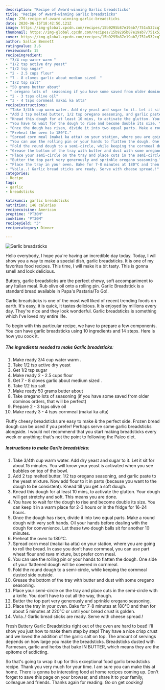 ```yaml
---
description: "Recipe of Award-winning Garlic breadsticks"
title: "Recipe of Award-winning Garlic breadsticks"
slug: 276-recipe-of-award-winning-garlic-breadsticks
date: 2020-06-15T18:42:50.121Z
image: https://img-global.cpcdn.com/recipes/15b9295b87e19ab7/751x532cq70/garlic-breadsticks-recipe-main-photo.jpg
thumbnail: https://img-global.cpcdn.com/recipes/15b9295b87e19ab7/751x532cq70/garlic-breadsticks-recipe-main-photo.jpg
cover: https://img-global.cpcdn.com/recipes/15b9295b87e19ab7/751x532cq70/garlic-breadsticks-recipe-main-photo.jpg
author: Sallie Bennett
ratingvalue: 3.6
reviewcount: 15
recipeingredient:
- "3/4 cup water warm "
- "1/2 tsp active dry yeast"
- "1/2 tsp sugar"
- "2 - 2.5 cups flour"
- "7 - 8 cloves garlic about medium sized  "
- "1/2 tsp salt"
- "50 grams butter about"
- " oregano lots of  seasoning if you have some saved from older dominos orders that will be perfect"
- "2 - 3 tsps olive oil"
- "3 - 4 tsps cornmeal makai ka atta"
recipeinstructions:
- "Take 3/4th cup warm water. Add dry yeast and sugar to it. Let it sit for about 15 minutes. You will know your yeast is activated when you see bubbles on top of the bowl."
- "Add 2 tsp melted butter, 1/2 tsp oregano seasoning, and garlic paste to the yeast mixture. Now add flour to it in parts (because you want to the dough to be consistent). Knead till you get a soft dough."
- "Knead this dough for at least 10 mins, to activate the glutton. Your dough will get stretchy and soft. This means you are done."
- "You have to wait for the dough to rise and become double its size. You can keep it in a warm place for 2-3 hours or in the fridge for 16-24 hours."
- "Once the dough has risen, divide it into two equal parts. Make a round dough with very soft hands. Oil your hands before dealing with the dough for convenience. Let these two dough balls sit for another 10 minutes."
- "Preheat the oven to 180°C."
- "Spread corn meal (makai ka atta) on your station, where you are going to roll the bread. In case you don’t have cornmeal, you can use part wheat flour and rava mixture, but prefer corn meal."
- "You can use the rolling pin or your hands to flatten the dough. One side of your flattened dough will be covered in cornmeal."
- "Fold the round dough to a semi-circle, while keeping the cornmeal dusted side outside."
- "Grease the bottom of the tray with butter and dust with some oregano seasoning."
- "Place your semi-circle on the tray and place cuts in the semi-circle with a knife. You don’t have to cut all the way, though."
- "Butter the top part very generously and sprinkle oregano seasoning."
- "Place the tray in your oven. Bake for 7-8 minutes at 180°C and then for about 5 minutes at 220°C or until your bread crust is golden."
- "Voila..! Garlic bread sticks are ready. Serve with cheese spread.!"
categories:
- Recipe
tags:
- garlic
- breadsticks

katakunci: garlic breadsticks 
nutrition: 146 calories
recipecuisine: American
preptime: "PT30M"
cooktime: "PT30M"
recipeyield: "3"
recipecategory: Dinner

---
```



![Garlic breadsticks](https://img-global.cpcdn.com/recipes/15b9295b87e19ab7/751x532cq70/garlic-breadsticks-recipe-main-photo.jpg)

Hello everybody, I hope you're having an incredible day today. Today, I will show you a way to make a special dish, garlic breadsticks. It is one of my favorites food recipes. This time, I will make it a bit tasty. This is gonna smell and look delicious.

Buttery, garlic breadsticks are the perfect chewy, soft accompaniment to any Italian meal. Rub olive oil onto a rolling pin. Garlic Breadstick is a standard bread available in Papa&#39;s Pastaria/To Go!.

Garlic breadsticks is one of the most well liked of recent trending foods on earth. It's easy, it is quick, it tastes delicious. It is enjoyed by millions every day. They're nice and they look wonderful. Garlic breadsticks is something which I've loved my entire life.


To begin with this particular recipe, we have to prepare a few components. You can have garlic breadsticks using 10 ingredients and 14 steps. Here is how you cook it.

<!--inarticleads1-->

##### The ingredients needed to make Garlic breadsticks:

1. Make ready 3/4 cup water warm .
1. Take 1/2 tsp active dry yeast
1. Get 1/2 tsp sugar
1. Make ready 2 - 2.5 cups flour
1. Get 7 - 8 cloves garlic about medium sized  .
1. Take 1/2 tsp salt
1. Make ready 50 grams butter about
1. Take  oregano lots of  seasoning (if you have some saved from older dominos orders, that will be perfect)
1. Prepare 2 - 3 tsps olive oil
1. Make ready 3 - 4 tsps cornmeal (makai ka atta)


Fluffy cheesy breadsticks are easy to make &amp; the perfect side. Frozen bread dough can be used if you prefer! Perhaps serve some garlic breadsticks alongside. I would not recommend that you start making breadsticks every week or anything; that&#39;s not the point to following the Paleo diet. 

<!--inarticleads2-->

##### Instructions to make Garlic breadsticks:

1. Take 3/4th cup warm water. Add dry yeast and sugar to it. Let it sit for about 15 minutes. You will know your yeast is activated when you see bubbles on top of the bowl.
1. Add 2 tsp melted butter, 1/2 tsp oregano seasoning, and garlic paste to the yeast mixture. Now add flour to it in parts (because you want to the dough to be consistent). Knead till you get a soft dough.
1. Knead this dough for at least 10 mins, to activate the glutton. Your dough will get stretchy and soft. This means you are done.
1. You have to wait for the dough to rise and become double its size. You can keep it in a warm place for 2-3 hours or in the fridge for 16-24 hours.
1. Once the dough has risen, divide it into two equal parts. Make a round dough with very soft hands. Oil your hands before dealing with the dough for convenience. Let these two dough balls sit for another 10 minutes.
1. Preheat the oven to 180°C.
1. Spread corn meal (makai ka atta) on your station, where you are going to roll the bread. In case you don’t have cornmeal, you can use part wheat flour and rava mixture, but prefer corn meal.
1. You can use the rolling pin or your hands to flatten the dough. One side of your flattened dough will be covered in cornmeal.
1. Fold the round dough to a semi-circle, while keeping the cornmeal dusted side outside.
1. Grease the bottom of the tray with butter and dust with some oregano seasoning.
1. Place your semi-circle on the tray and place cuts in the semi-circle with a knife. You don’t have to cut all the way, though.
1. Butter the top part very generously and sprinkle oregano seasoning.
1. Place the tray in your oven. Bake for 7-8 minutes at 180°C and then for about 5 minutes at 220°C or until your bread crust is golden.
1. Voila..! Garlic bread sticks are ready. Serve with cheese spread.!


Fresh Buttery Garlic Breadsticks right out of the oven are hard to beat! I&#39;ll show you just how to make them step by step! They have a nice crisp crust and we loved the addition of the garlic salt on top. The amount of servings depends on how large you make the breadsticks. Breadsticks dusted with Parmesan, garlic and herbs that bake IN BUTTER, which means they are the epitome of addicting. 

So that's going to wrap it up for this exceptional food garlic breadsticks recipe. Thank you very much for your time. I am sure you can make this at home. There is gonna be interesting food at home recipes coming up. Don't forget to save this page on your browser, and share it to your family, colleague and friends. Thanks again for reading. Go on get cooking!

